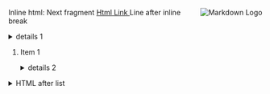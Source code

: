 Inline html: <img align="right" src="https://habrastorage.org/web/4bf/3c9/eaf/4bf3c9eaffe447ccb472240698033d3f.png" alt="Markdown Logo"/> Next fragment <a href="https://github.com/KvanTTT/MarkConv"> Html Link </a>
Line after inline break

<!-- Comment -->
<details>
<summary>details 1
</summary>
Content before markdown block

```
code block
```

Content after markdown block

</details>

1. Item 1

   <details>

   <summary>details 2
   </summary>

   content 2

   </details>

<details>
<summary>HTML after list
</summary>
</details>